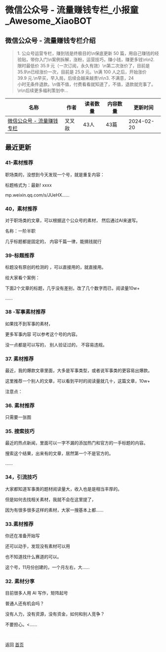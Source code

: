 # 微信公众号 - 流量赚钱专栏_小报童_Awesome_XiaoBOT

## 微信公众号 - 流量赚钱专栏介绍
> 1\. 公众号运营专栏，赚到钱是终极目的\n保底更新 50 篇，用自己赚钱的经验贴，带你入门\n案例拆解，涨粉，运营技巧，赚小钱，赚更多钱\n\n2.  
限时最低价 35.9 元（一次订阅，永久有效）\n第二次涨价了，目前是 35.9\n已经涨价一次，目前是 25.9 元。\n满 100 人之后，开始涨价  
39.9 元.\n早买，早入局，后续会越来越贵\n\n3. 不满意，24  
小时无条件退款。\n值不值，付费看看就知道了，不值，退款就完事了。\n\n后续更多福利策划中…  
  


|名称|作者|读者数量|内容数量|更新时间|
|---|---|---|---|---|
|[微信公众号 - 流量赚钱专栏](https://xiaobot.net/p/aiwork?refer=9c3f1c95-a052-465a-9902-f6d75080262a)|叉叉敌|43人|43篇|2024-02-20|

## 最近更新
### 41-素材推荐

职场类的，没想到今天发现一个号，就是重复内容：

标题格式为：最新! xxxx

mp.weixin.qq.com/s/JUeHX......

### 40，素材推荐

对于职场类的文章，可以根据这个公众号的素材， 然后通过AI来速写。

名称：一阶半职

几乎标题都是固定的， 内容千篇一律，能搞钱就行

### 39-标题推荐

标题没有原创的检测的 ，可以直接用的，就直接用。

给大家看个案例：

下面2个文章的标题，几乎没有差别，改了几个数字而已，阅读量10w+

......

### 38 -军事素材推荐

如果找不到军事的素材，

更多军事内容 可以参考这个号的内容。

没一点都是可以写的， 别人验证过的， 不容易违规。

### 37\. 素材推荐

最近，我的爆款文章里面，大多是军事类型，或者说军事类的更容易出爆款。

这里推荐一个别人的文章，可以看到平时的阅读量就几十，这篇文章，10w+

注意点：

### 36\. 素材推荐

只需要一张图

### 35\. 搜索技巧

最近的热点新闻，里面可以一字不漏的添加热门和官方的一手标题的内容。

搜索这个结果，出来有的文章，居然第一个不是官方的。

......

### 34，引流技巧

大家都知道军事类的题材阅读量大，收入也是是相当丰厚的。

但是如何去找相关素材，我就不会在这里提了，

因为有很多很多这样的素材，大家一搜基本上都......

### 33.素材推荐

你还在准备开始写

还可以动手，发现没有素材可以用

也不知道找什么赛道的可以。

这个号，11月份创建的，一个月左右，大......

### 32\. 素材分享

目前很多人用 AI 写作，矩阵起号

普通人还有机会吗？

没有人力，没有资源，没有资金，如何和别人竞争？

不要担心。<......


<a href="https://github.com/Reno9527/awesome-xiaobot" style="color: white; text-decoration: none;">awesome-xiaobot</a>

返回 [首页](../README.md)
